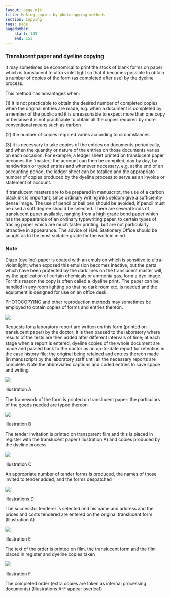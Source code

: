 ```yaml
---
layout: page.njk
title: Making copies by photocopying methods
section: Copying
tags: page
pageNumber:
    start: 145
    end: 153
---
```


### Translucent paper and dyeline copying

It may sometimes be economical to print the stock of blank forms on paper which is
translucent to ultra violet light so that it becomes possible to obtain a number of copies
of the form (as completed after use) by the dyeline process.

This method has advantages when:

(1) It is not practicable to obtain the desired number of completed copies when the
original entries are made, e.g. when a document is completed by a member of the
public and it is unreasonable to expect more than one copy or because it is not practicable to obtain all the copies required by more conventional means such as carbon

(2) the number of copies required varies according to circumstances

(3) it is necessary to take copies of the entries on documents periodically, and when
the quantity or nature of the entries on those documents varies on each occasion. For
example, a ledger sheet printed on translucent paper becomes the ‘master’; the
account can then be compiled, day by day, by handwritten or typed entries and
whenever necessary, e.g. at the end of an accounting period, the ledger sheet can be
totalled and the appropriate number of copies produced by the dyeline process to
serve as an invoice or statement of account.

If translucent masters are to be prepared in manuscript, the use of a carbon black
ink is important, since ordinary writing inks seldom give a sufficiently dense image.
The use of pencil or ball pen should be avoided; if pencil must be used a soft degree
should be selected. There are several kinds of translucent paper available, ranging
from a high grade bond paper which has the appearance of an ordinary typewriting
paper, to certain types of tracing paper which are much faster printing, but are not
particularly attractive in appearance. The advice of H.M. Stationery Office should be
sought as to the most suitable grade for the work in mind.

### Note

Diazo (dyeline) paper is coated with an emulsion which is sensitive to ultra-violet
light; when exposed this emulsion becomes inactive, but the parts which have been
protected by the dark lines on the translucent master will, by the application of certain
chemicals or ammonia gas, form a dye image. For this reason the copy is often called
a ‘dyeline print’. The paper can be handled in any room lighting so that no dark room
etc. is needed and the equipment is designed for use on an office desk.

PHOTOCOPYING and other reproduction methods may sometimes be employed to
obtain copies of forms and entries thereon.

![](1.jpg)


Requests for a laboratory report are written on this form (printed on translucent paper)
by the doctor; it is then passed to the laboratory where results of the tests are then added
after different intervals of time; at each stage when a report is entered, dyeline copies of
the whole document are made and passed back to the doctor as an up-to-date report for
retention in the case history file; the original being retained and entries thereon made (in
manuscript) by the laboratory staff until all the necessary reports are complete. Note the
abbreviated captions and coded entries to save space and writing

![](2.jpg)

Illustration A

The framework of the form is printed on translucent paper: the particulars of the goods
needed are typed thereon

![](3.jpg)

Illustration B

The tender invitation is printed on transparent film and this is placed in register with the
translucent paper (Illustration A) and copies produced by the dyeline process

![](3.jpg)

Illustration C

An appropriate number of tender forms is produced, the names of those invited to tender
added, and the forms despatched

![](4.jpg)

Illustrations D

The successful tenderer is selected and his name and address and the prices and costs
tendered are entered on the original translucent form (Illustration A)

![](5.jpg)

Illustration E

The text of the order is printed on film, the translucent form and the film placed in register
and dyeline copies taken

![](6.jpg)

Illustration F

The completed order (extra copies are taken as internal processing documents)
(Illustrations A-F appear overleaf)
